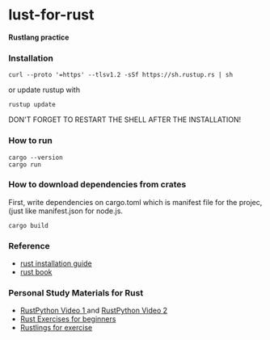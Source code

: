 # lust-for-rust

**Rustlang practice**

### Installation

```shell
curl --proto '=https' --tlsv1.2 -sSf https://sh.rustup.rs | sh
```

or update rustup with

```shell
rustup update
```

DON'T FORGET TO RESTART THE SHELL AFTER THE INSTALLATION!

### How to run

```shell
cargo --version
cargo run
```

### How to download dependencies from crates

First, write dependencies on cargo.toml which is manifest file for the projec, (just like manifest.json for node.js.

```shell
cargo build
```





### Reference

* [rust installation guide](https://www.rust-lang.org/learn/get-started)
* [rust book](https://doc.rust-lang.org/book/ch01-01-installation.html)

### Personal Study Materials for Rust

* [RustPython Video 1 ](https://www.youtube.com/watch?v=YMmio0JHy_Y) and [RustPython Video 2](https://www.youtube.com/watch?v=nJDY9ASuiLc)
* [Rust Exercises for beginners](http://exercism.io/rust)
* [Rustlings for exercise](https://github.com/rust-lang/rustlings/)

